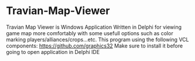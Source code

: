 # Travian-Map-Viewer
Travian Map Viewer is Windows Application Written in Delphi for viewing game map more comfortably with some usefull options such as color marking players/alliances/crops...etc.
This program using the following VCL components:
https://github.com/graphics32
Make sure to install it before going to open application in Delphi IDE
